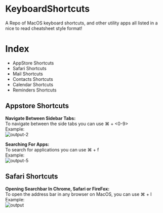 # KeyboardShortcuts
A Repo of MacOS keyboard shortcuts, and other utility apps all listed in a nice to read cheatsheet style format!

# Index
- AppStore Shortcuts
- Safari Shortcuts
- Mail Shortcuts
- Contacts Shortcuts
- Calendar Shortcuts
- Reminders Shortcuts


## Appstore Shortcuts


**Navigate Between Sidebar Tabs:** </br>
To navigate between the side tabs you can use ⌘ + <0-9> </br>
Example: </br>
![output-2](https://github.com/AdonisCodes/KeyboardShortcuts/assets/122154257/8ee90fb7-3a93-43dc-9b41-cc02e2e61148)


**Searching For Apps:** </br>
To search for applications you can use ⌘ + f </br>
Example: </br>
![output-5](https://github.com/AdonisCodes/KeyboardShortcuts/assets/122154257/8281593b-5913-40cc-8fa4-cfc28d718d70)


## Safari Shortcuts

**Opening Searchbar In Chrome, Safari or FireFox:** </br>
To open the address bar in any browser on MacOS, you can use ⌘ + l </br>
Example: </br>
![output](https://github.com/AdonisCodes/KeyboardShortcuts/assets/122154257/da9f30e7-9f8d-4bba-b1d9-32c5ecaddbe1)

